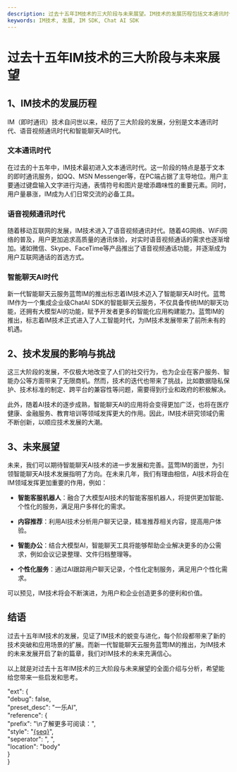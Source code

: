 ```yaml
---
description: 过去十五年IM技术的三大阶段与未来展望。IM技术的发展历程包括文本通讯时代、语音视频通讯时代和智能聊天AI时代。技术发展的影响与挑战。未来展望。
keywords: IM技术, 发展, IM SDK, Chat AI SDK
---
```

# 过去十五年IM技术的三大阶段与未来展望

## 1、IM技术的发展历程
IM（即时通讯）技术自问世以来，经历了三大阶段的发展，分别是文本通讯时代、语音视频通讯时代和智能聊天AI时代。

### 文本通讯时代
在过去的十五年中，IM技术最初进入文本通讯时代。这一阶段的特点是基于文本的即时通讯服务，如QQ、MSN Messenger等，在PC端占据了主导地位。用户主要通过键盘输入文字进行沟通，表情符号和图片是增添趣味性的重要元素。同时，用户量暴涨，IM成为人们日常交流的必备工具。

### 语音视频通讯时代
随着移动互联网的发展，IM技术进入了语音视频通讯时代。随着4G网络、WiFi网络的普及，用户更加追求高质量的通讯体验，对实时语音视频通话的需求也逐渐增加。诸如微信、Skype、FaceTime等产品推出了语音视频通话功能，并逐渐成为用户互联网通话的首选方式。

### 智能聊天AI时代
新一代智能聊天云服务蓝莺IM的推出标志着IM技术迈入了智能聊天AI时代。蓝莺IM作为一个集成企业级ChatAI SDK的智能聊天云服务，不仅具备传统IM的聊天功能，还拥有大模型AI的功能，赋予开发者更多的智能化应用构建能力。蓝莺IM的推出，标志着IM技术正式进入了人工智能时代，为IM技术发展带来了前所未有的机遇。

## 2、技术发展的影响与挑战
这三大阶段的发展，不仅极大地改变了人们的社交行为，也为企业在客户服务、智能办公等方面带来了无限商机。然而，技术的迭代也带来了挑战，比如数据隐私保护、技术标准的制定、跨平台的兼容性等问题，需要得到行业和政府的积极解决。

此外，随着AI技术的逐步成熟，智能聊天AI的应用将会变得更加广泛，也将在医疗健康、金融服务、教育培训等领域发挥更大的作用。因此，IM技术研究领域仍需不断创新，以顺应技术发展的大潮。

## 3、未来展望
未来，我们可以期待智能聊天AI技术的进一步发展和完善。蓝莺IM的面世，为引领智能聊天AI技术发展指明了方向。在未来几年，我们有理由相信，AI技术将会在IM领域发挥更加重要的作用，例如：

- **智能客服机器人**：融合了大模型AI技术的智能客服机器人，将提供更加智能、个性化的服务，满足用户多样化的需求。

- **内容推荐**：利用AI技术分析用户聊天记录，精准推荐相关内容，提高用户体验。

- **智能办公**：结合大模型AI，智能聊天工具将能够帮助企业解决更多的办公需求，例如会议记录整理、文件归档整理等。

- **个性化服务**：通过AI跟踪用户聊天记录，个性化定制服务，满足用户个性化需求。

可以预见，IM技术将会不断演进，为用户和企业创造更多的便利和价值。

## 结语
过去十五年IM技术的发展，见证了IM技术的蜕变与进化，每个阶段都带来了新的技术突破和应用场景的扩展。而新一代智能聊天云服务蓝莺IM的推出，为IM技术的未来发展开启了新的篇章，我们对IM技术的未来充满信心。

以上就是对过去十五年IM技术的三大阶段与未来展望的全面介绍与分析，希望能给您带来一些启发和思考。

"ext": {  
    "debug": false,  
    "preset_desc": "一乐AI",  
    "reference": {  
     "prefix": "\n了解更多可阅读：",  
     "style": "[{seq}]({link} "{seq}")",  
     "seperator": ", ",  
     "location": "body"  
    }  
   }